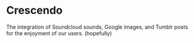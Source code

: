 Crescendo
=========

The integration of Soundcloud sounds, Google images, and Tumblr posts for the enjoyment of our users. (hopefully)
